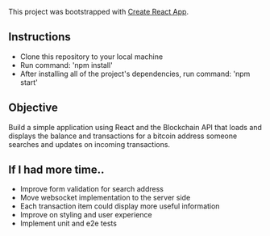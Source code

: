 This project was bootstrapped with [Create React App](https://github.com/facebookincubator/create-react-app).

## Instructions
- Clone this repository to your local machine
- Run command: 'npm install'
- After installing all of the project's dependencies, run command: 'npm start'

## Objective
Build a simple application using React and the Blockchain API that loads and displays the balance and transactions for a bitcoin address someone searches and updates on incoming transactions.

## If I had more time..
- Improve form validation for search address
- Move websocket implementation to the server side
- Each transaction item could display more useful information
- Improve on styling and user experience
- Implement unit and e2e tests